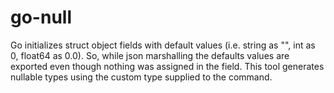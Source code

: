 # go-null

Go initializes struct object fields with default values (i.e. string as "", int  as 0, float64 as 0.0).
So, while json marshalling the defaults values are exported even though nothing was assigned in the field.
This tool generates nullable types using the custom type supplied to the command. 
